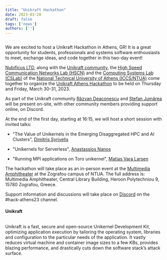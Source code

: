 ```yaml
---
title: "Unikraft Hackathon"
date: 2023-03-20
draft: false
tags: ['news']
authors: ['']
---
```


<figure>
        <img src="images/hack-athens23.jpg#floatleft" alt="" style="border-radius: 12%"/>
</figure>

We are excited to host a Unikraft Hackathon in Athens, GR!  It is a great
opportunity for students, professionals and systems software enthousiasts to
meet, exchange ideas, and code together in this two-day event!

[Nubificus LTD](https://nubificus.co.uk), along with the [Unikraft
community](https://unikraft.org), the [High Speed Communication Networks Lab
(HSCN)](http://hscnl.ece.ntua.gr/) and the [Computing Systems Lab
(CSLab)](http://research.cslab.ece.ntua.gr) of the [National Technical
University of Athens (ICCS/NTUA)](https://ntua.gr) come together to organize
the [Unikraft Athens
Hackathon](https://unikraft.org/community/hackathons/2023-03-athens/) to be
held on Thursday and Friday, March 30-31, 2023.

As part of the Unikraft community [Răzvan
Deaconescu](https://github.com/razvand/) and [Ștefan
Jumărea](https://github.com/StefanJum) will be present on-site, with other
community members providing support online, on Discord.

At the end of the first day, starting at 16:15, we will host a short session with invited talks:

- "The Value of Unikernels in the Emerging Disaggregated HPC and AI Clusters",
  [Dimitris Syrivelis](https://www.linkedin.com/in/dimitris-syrivelis-3208533)

- "Unikernels for Serverless", [Anastassios Nanos](https://github.com/ananos)

- "Running MPI applications on Toro unikernel", [Matias Vara
  Larsen](https://github.com/MatiasVara/)

The hackathon will take place as an in-person event at the [Multimedia
Amphitheater](https://goo.gl/maps/MPyEqnuUn4HStTdt5) at the Zografou campus of
NTUA. The full address is: Multimedia Amphitheater, Central Library Building,
Heroon Polytechniou 9, 15780 Zografou, Greece.

Support information and discussions will take place on
[Discord](http://bit.ly/UnikraftDiscord) on the #hack-athens23 channel.

#### Unikraft

<figure>
        <img src="images/unikraft-u.svg#floatleft" alt="" />
</figure>

Unikraft is a fast, secure and open-source Unikernel Development Kit,
optimizing application execution by tailoring the operating system, libraries
and configuration to the particular needs of the application. It vastly reduces
virtual machine and container image sizes to a few KBs, provides blazing
performance, and drastically cuts down the software stack’s attack surface.
